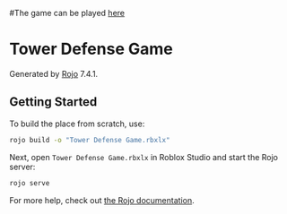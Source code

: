 #The game can be played [here](https://www.roblox.com/games/16788759168/Tower-Defense-Game)

# Tower Defense Game
Generated by [Rojo](https://github.com/rojo-rbx/rojo) 7.4.1.

## Getting Started
To build the place from scratch, use:

```bash
rojo build -o "Tower Defense Game.rbxlx"
```

Next, open `Tower Defense Game.rbxlx` in Roblox Studio and start the Rojo server:

```bash
rojo serve
```

For more help, check out [the Rojo documentation](https://rojo.space/docs).
